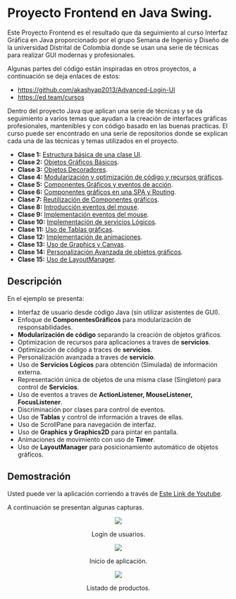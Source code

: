 # Proyecto Frontend en Java Swing.

Este Proyecto Frontend es el resultado que da seguimiento al curso Interfaz Gráfica en Java proporcionado por el grupo Semana de Ingenio y Diseño de la universidad Distrital de Colombia donde se usan una serie de técnicas para realizar GUI modernas y profesionales. 

Algunas partes del código están inspiradas en otros proyectos, a continuación se deja enlaces de estos: 
* https://github.com/akashyap2013/Advanced-Login-UI
* https://ed.team/cursos

Dentro del proyecto Java que aplican una serie de técnicas y se da seguimiento a varios temas que ayudan a la creación de interfaces gráficas profesionales, mantenibles y con código basado en las buenas practicas. El curso puede ser encontrado en una seríe de repositorios donde se explican cada una de las técnicas y temas utilizados en el proyecto.

* **Clase 1:** [Estructura básica de una clase UI](https://github.com/CrissUD/InterfazGraficaJavaClase1).
* **Clase 2:** [Objetos Gráficos Básicos](https://github.com/CrissUD/InterfazGraficaJavaClase2).
* **Clase 3:** [Objetos Decoradores](https://github.com/CrissUD/InterfazGraficaJavaClase3).
* **Clase 4:** [Modularización y optimización de código y recursos gráficos](https://github.com/CrissUD/InterfazGraficaJavaClase4).
* **Clase 5:** [Componentes Gráficos y eventos de acción](https://github.com/CrissUD/InterfazGraficaJavaClase5).
* **Clase 6:** [Componentes gráficos en una SPA y Routing](https://github.com/CrissUD/InterfazGraficaJavaClase6).
* **Clase 7:** [Reutilización de Componentes gráficos](https://github.com/CrissUD/InterfazGraficaJavaClase7).
* **Clase 8:** [Introducción eventos del mouse](https://github.com/CrissUD/InterfazGraficaJavaClase8).
* **Clase 9:** [Implementación eventos del mouse](https://github.com/CrissUD/InterfazGraficaJavaClase9).
* **Clase 10:** [Implementación de servicios Lógicos](https://github.com/CrissUD/InterfazGraficaJavaClase10).
* **Clase 11:** [Uso de Tablas gráficas](https://github.com/CrissUD/InterfazGraficaJavaClase11).
* **Clase 12:** [Implementación de animaciones](https://github.com/CrissUD/InterfazGraficaJavaClase12).
* **Clase 13:** [Uso de Graphics y Canvas](https://github.com/CrissUD/InterfazGraficaJavaClase13).
* **Clase 14:** [Personalización Avanzada de objetos gráficos](https://github.com/CrissUD/InterfazGraficaJavaClase14).
* **Clase 15:** [Uso de LayoutManager](https://github.com/CrissUD/InterfazGraficaJavaClase15).

## Descripción

En el ejemplo se presenta: 
* Interfaz de usuario desde código Java (sin utilizar asistentes de GUI).
* Enfoque de **ComponentesGráficos** para modularización de responsabilidades.
* **Modularización de código** separando la creación de objetos gráficos.
* Optimizacion de recursos para aplicaciones a traves de **servicios**.
* Optimización de código a traces de **servicios**.
* Personalización avanzada a traves de **servicio**.
* Uso de **Servicios Lógicos** para obtención (Simulada) de información externa. 
* Representación única de objetos de una misma clase (Singleton) para control de **Servicios**.
* Uso de eventos a traves de **ActionListener, MouseListener, FocusListener**.
* Discriminación por clases para control de eventos.
* Uso de **Tablas** y control de información a traves de ellas.
* Uso de ScrollPane para navegación de interfaz.
* Uso de **Graphics y Graphics2D** para pintar en pantalla.
* Animaciones de movimiento con uso de **Timer**.
* Uso de **LayoutManager** para posicionamiento automático de objetos gráficos.

## Demostración

Usted puede ver la aplicación corriendo a través de [Este Link de Youtube](https://youtu.be/_MbVCOJ1BUE). 

A continuación se presentan algunas capturas.

<div align='center'>
    <img  src='https://i.imgur.com/35Gb1ra.png'>
    <p>Login de usuarios.</p>
</div>

<div align='center'>
    <img  src='https://i.imgur.com/C323HG1.png'>
    <p>Inicio de aplicación.</p>
</div>

<div align='center'>
    <img  src='https://i.imgur.com/iLAnqNE.png'>
    <p>Listado de productos.</p>
</div>